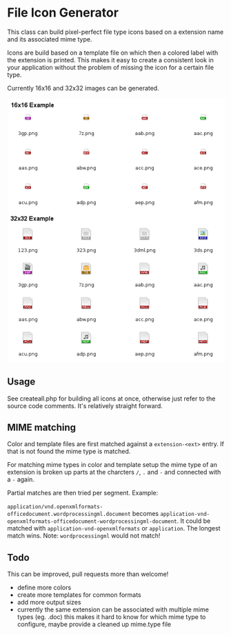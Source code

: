 File Icon Generator
===================

This class can build pixel-perfect file type icons based on a extension name
and its associated mime type.

Icons are build based on a template file on which then a colored label with
the extension is printed. This makes it easy to create a consistent look in
your application without the problem of missing the icon for a certain file
type.

Currently 16x16 and 32x32 images can be generated.

![Example Screenshot](example.png)

Usage
-----

See createall.php for building all icons at once, otherwise just refer to the
source code comments. It's relatively straight forward.

MIME matching
-------------

Color and template files are first matched against a ```extension-<ext>```
entry. If that is not found the mime type is matched.

For matching mime types in color and template setup the mime type of an extension
is broken up parts at the charcters ```/```, ```.``` and ```-``` and connected
with a ```-``` again.

Partial matches are then tried per segment. Example:

```application/vnd.openxmlformats-officedocument.wordprocessingml.document``` becomes
```application-vnd-openxmlformats-officedocument-wordprocessingml-document```. It
could be matched with ```application-vnd-openxmlformats``` or ```application```. The
longest match wins. Note: ```wordprocessingml``` would not match!

Todo
----

This can be improved, pull requests more than welcome!

* define more colors
* create more templates for common formats
* add more output sizes
* currently the same extension can be associated with multiple mime types
  (eg. .doc) this makes it hard to know for which mime type to configure,
  maybe provide a cleaned up mime.type file

